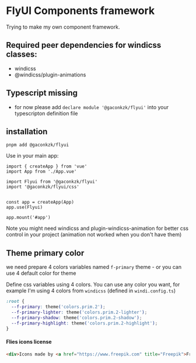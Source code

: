 # FlyUI Components framework

Trying to make my own component framework.

## Required peer dependencies for windicss classes:
- windicss
- @windicss/plugin-animations

## Typescript missing
- for now please add ```declare module '@gaconkzk/flyui'``` into your typescripton definition file

## installation

```
pnpm add @gaconkzk/flyui
```

Use in your main app:

```
import { createApp } from 'vue'
import App from './App.vue'

import Flyui from '@gaconkzk/flyui'
import '@gaconkzk/flyui/css'


const app = createApp(App)
app.use(Flyui)

app.mount('#app')
```

Note you might need windicss and plugin-windicss-animation for better css control in your project (animation not worked when you don't have them)

## Theme primary color
we need prepare 4 colors variables named `f-primary` theme - or you can use 4 default color for theme

Define css variables using 4 colors. You can use any color you want, for example I'm using 4 colors from `windicss` (defined in `windi.config.ts`)
```css
:root {
  --f-primary: theme('colors.prim.2');
  --f-primary-lighter: theme('colors.prim.2-lighter');
  --f-primary-shadow: theme('colors.prim.2-shadow');
  --f-primary-highlight: theme('colors.prim.2-highlight');
}
```

#### Flies icons license

```html
<div>Icons made by <a href="https://www.freepik.com" title="Freepik">Freepik</a> from <a href="https://www.flaticon.com/" title="Flaticon">www.flaticon.com</a></div>
```
